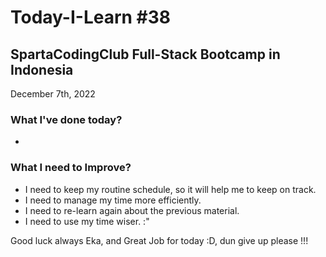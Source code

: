 # Today-I-Learn #38
## SpartaCodingClub Full-Stack Bootcamp in Indonesia
December 7th, 2022

### What I've done today?
  
  -

### What I need to Improve?

  - I need to keep my routine schedule, so it will help me to keep on track.
  - I need to manage my time more efficiently.
  - I need to re-learn again about the previous material.
  - I need to use my time wiser. :"

Good luck always Eka, and Great Job for today :D, dun give up please !!!

